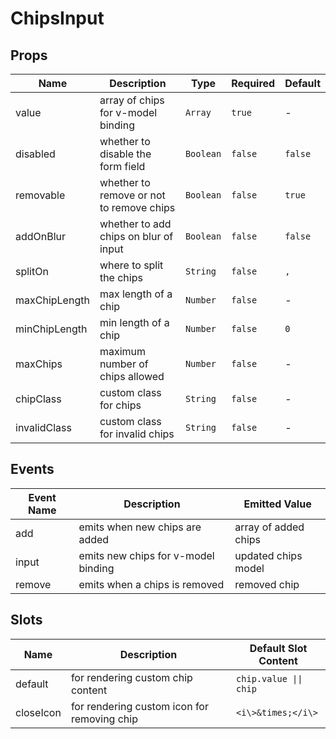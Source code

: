 # ChipsInput

## Props

<!-- @vuese:ChipsInput:props:start -->

| Name          | Description                              | Type      | Required | Default |
| ------------- | ---------------------------------------- | --------- | -------- | ------- |
| value         | array of chips for v-model binding       | `Array`   | `true`   | -       |
| disabled      | whether to disable the form field        | `Boolean` | `false`  | `false` |
| removable     | whether to remove or not to remove chips | `Boolean` | `false`  | `true`  |
| addOnBlur     | whether to add chips on blur of input    | `Boolean` | `false`  | `false` |
| splitOn       | where to split the chips                 | `String`  | `false`  | `,`     |
| maxChipLength | max length of a chip                     | `Number`  | `false`  | -       |
| minChipLength | min length of a chip                     | `Number`  | `false`  | `0`     |
| maxChips      | maximum number of chips allowed          | `Number`  | `false`  | -       |
| chipClass     | custom class for chips                   | `String`  | `false`  | -       |
| invalidClass  | custom class for invalid chips           | `String`  | `false`  | -       |

<!-- @vuese:ChipsInput:props:end -->

## Events

<!-- @vuese:ChipsInput:events:start -->

| Event Name | Description                         | Emitted Value        |
| ---------- | ----------------------------------- | -------------------- |
| add        | emits when new chips are added      | array of added chips |
| input      | emits new chips for v-model binding | updated chips model  |
| remove     | emits when a chips is removed       | removed chip         |

<!-- @vuese:ChipsInput:events:end -->

## Slots

<!-- @vuese:ChipsInput:slots:start -->

| Name      | Description                                 | Default Slot Content   |
| --------- | ------------------------------------------- | ---------------------- |
| default   | for rendering custom chip content           | `chip.value \|\| chip` |
| closeIcon | for rendering custom icon for removing chip | `<i\>&times;</i\>`     |

<!-- @vuese:ChipsInput:slots:end -->

